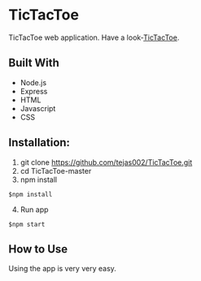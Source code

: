 # TicTacToe

TicTacToe web application.
Have a look-[TicTacToe](https://tictactoe-hiver.herokuapp.com/).

## Built With

* Node.js
* Express
* HTML
* Javascript
* CSS


## Installation:
1. git clone https://github.com/tejas002/TicTacToe.git
2. cd TicTacToe-master
3. npm install
```
$npm install
```
4. Run app
```
$npm start
```

## How to Use

Using the app is very very easy.

